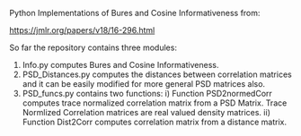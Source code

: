 Python Implementations of Bures and Cosine Informativeness from:

https://jmlr.org/papers/v18/16-296.html


So far the repository contains three modules:
1. Info.py computes Bures and Cosine Informativeness.
2. PSD_Distances.py computes the distances between correlation matrices and it can be easily modified for more general PSD matrices also.
3. PSD_funcs.py contains two functions:
   i) Function PSD2normedCorr computes trace normalized correlation matrix from a PSD Matrix. Trace Normlized Correlation matrices are real valued density matrices.
   ii) Function Dist2Corr computes correlation matrix from a distance matrix.
